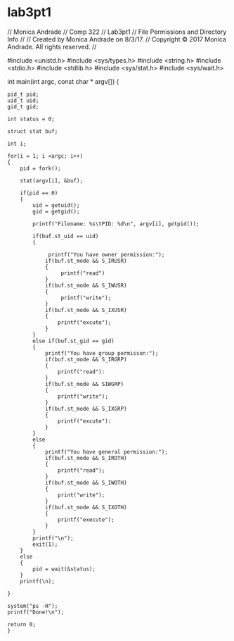# lab3pt1
//  Monica Andrade
//  Comp 322
//  Lab3pt1
//  File Permissions and Directory Info
//
//  Created by Monica Andrade on 8/3/17.
//  Copyright © 2017 Monica Andrade. All rights reserved.
//

#include <unistd.h>
#include <sys/types.h>
#include <string.h>
#include <stdio.h>
#include <stdlib.h>
#include <sys/stat.h>
#include <sys/wait.h>

int main(int argc, const char * argv[]) {
    
    pid_t pid;
    uid_t uid;
    gid_t gid;
    
    int status = 0;
    
    struct stat buf;
    
    int i;
    
    for(i = 1; i <argc; i++)
    {
        pid = fork();
        
        stat(argv[i], &buf);
        
        if(pid == 0)
        {
            uid = getuid();
            gid = getgid();
            
            printf("Filename: %s\tPID: %d\n", argv[i], getpid());
         
            if(buf.st_uid == uid)
            {
        
                 printf("You have owner permission:");
                if(buf.st_mode && S_IRUSR)
                {
                     printf("read")
                }
                if(buf.st_mode && S_IWUSR)
                {
                     printf("write");
                }
                if(buf.st_mode && S_IXUSR)
                {
                    printf("excute");
                }
            }
            else if(buf.st_gid == gid)
            {
                printf("You have group permisson:");
                if(buf.st_mode && S_IRGRP)
                {
                    printf("read"):
                }
                if(buf.st_mode && SIWGRP)
                {
                    printf("write");
                }
                if(buf.st_mode && S_IXGRP)
                {
                    printf("excute"):
                }
            }
            else
            {
                printf("You have general permission:");
                if(buf.st_mode && S_IROTH)
                {
                    printf("read");
                }
                if(buf.st_mode && S_IWOTH)
                {
                    print("write");
                }
                if(buf.st_mode && S_IXOTH)
                {
                    printf("execute");
                }
            }
            printf("\n");
            exit(1);
        }
        else
        {
            pid = wait(&status);
        }
        printf(\n);
        
    }
                
    system("ps -H");
    printf("Done!\n");
    
    return 0;
    }
